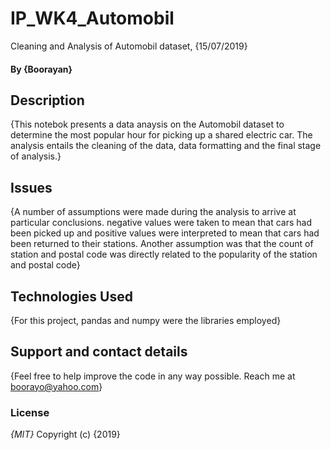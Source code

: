 # IP_WK4_Automobil
Cleaning and Analysis of Automobil dataset, {15/07/2019}

#### By **{Boorayan}**
## Description
{This notebok presents a data anaysis on the Automobil dataset to determine the most popular hour for picking up a shared electric car. The analysis entails the cleaning of the data, data formatting and the final stage of analysis.}

## Issues
{A number of assumptions were made during the analysis to arrive at particular conclusions. negative values were taken to mean that cars had been picked up and positive values were interpreted to mean that cars had been returned to their stations.
Another assumption was that the count of station and postal code was directly related to the popularity of the station and postal code}

## Technologies Used
{For this project, pandas and numpy were the libraries employed}
## Support and contact details
{Feel free to help improve the code in any way possible. Reach me at boorayo@yahoo.com}
### License
*{MIT}*
Copyright (c) {2019} 

